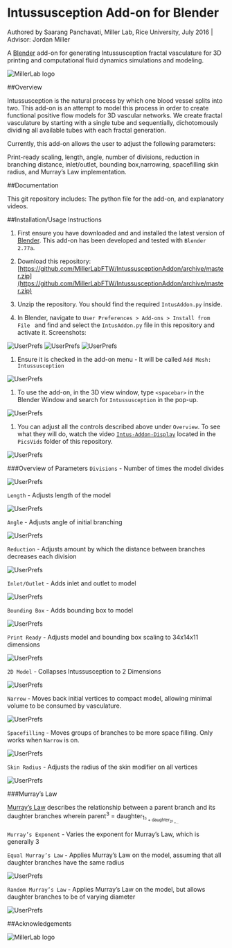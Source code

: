 # Intussusception Add-on for Blender

Authored by Saarang Panchavati, Miller Lab, Rice University, July 2016 | Advisor: Jordan Miller

A [Blender](http://www.blender.org) add-on for generating Intussusception fractal vasculature for 3D printing and computational fluid dynamics simulations and modeling.

![MillerLab logo](Intussusception.png)


##Overview

Intussusception is the natural process by which one blood vessel splits into two.  This add-on is an attempt to model this process in order to create functional positive flow models for 3D vascular networks. We create fractal vasculature by starting with a single tube and sequentially, dichotomously dividing all available tubes with each fractal generation. 

Currently, this add-on allows the user to adjust the following parameters: 

Print-ready scaling, length, angle, number of divisions, reduction in branching distance, inlet/outlet, bounding box,narrowing, spacefilling skin radius, and Murray’s Law implementation. 

##Documentation 

This git repository includes: The python file for the add-on, and explanatory videos. 

##Installation/Usage Instructions

1. First ensure you have downloaded and and installed the latest version of [Blender](https://www.blender.org/download/). This add-on has been developed and tested with `Blender 2.77a`.

1. Download this repository: [https://github.com/MillerLabFTW/IntussusceptionAddon/archive/master.zip](https://github.com/MillerLabFTW/IntussusceptionAddon/archive/master.zip)

1. Unzip the repository. You should find the required `IntusAddon.py` inside.

1. In Blender, navigate to `User Preferences > Add-ons > Install from File ` and find and select the `IntusAddon.py` file in this repository and activate it. Screenshots:

![UserPrefs](PicsVids/ShowUserPrefs.png)
![UserPrefs](PicsVids/UserPrefs-InstallFromFile.png)
![UserPrefs](PicsVids/IntusAddon-Selected.png)



1. Ensure it is checked in the add-on menu - It will be called `Add Mesh: Intussusception`

![UserPrefs](PicsVids/IntussusceptionSelected.png)


1. To use the add-on, in the 3D view window, type `<spacebar>` in the Blender Window and search for `Intussusception` in the pop-up.

![UserPrefs](PicsVids/Intussusception-Active.png)


1. You can adjust all the controls described above under `Overview`. To see what they will do, watch the video [`Intus-Addon-Display`](https://github.com/MillerLabFTW/IntussusceptionAddon/blob/master/PicsVids/Intus-Addon-Display.mov?raw=true) located in the `PicsVids` folder of this repository.

![UserPrefs](PicsVids/Intussusception-Example.png)

###Overview of Parameters
`Divisions` - Number of times the model divides

![UserPrefs](PicsVids/gifs/divisions.gif)


`Length` - Adjusts length of the model

![UserPrefs](PicsVids/gifs/length.gif)


`Angle` - Adjusts angle of initial branching

![UserPrefs](PicsVids/gifs/angle.gif)


`Reduction` - Adjusts amount by which the distance between branches decreases each division

![UserPrefs](PicsVids/gifs/reduction.gif)


`Inlet/Outlet` - Adds inlet and outlet to model

![UserPrefs](PicsVids/gifs/inout.gif)


`Bounding Box` - Adds bounding box to model 

![UserPrefs](PicsVids/gifs/bounding.gif)


`Print Ready` - Adjusts model and bounding box scaling to 34x14x11 dimensions

![UserPrefs](PicsVids/gifs/printReady.gif)


`2D Model` - Collapses Intussusception to 2 Dimensions

![UserPrefs](PicsVids/gifs/2d.gif)


`Narrow` - Moves back initial vertices to compact model, allowing minimal volume to be consumed by vasculature. 

![UserPrefs](PicsVids/gifs/narrow.gif)


`Spacefilling` - Moves groups of branches to be more space filling. Only works when `Narrow` is on.

![UserPrefs](PicsVids/gifs/spacefill.gif)


`Skin Radius` - Adjusts the radius of the skin modifier on all vertices

![UserPrefs](PicsVids/gifs/skinrad.gif)


###Murray’s Law

[Murray’s Law](https://en.wikipedia.org/wiki/Murray%27s_law) describes the relationship between a parent branch and its daughter branches wherein parent<sup>3</sup>  = daughter<sub>1<sub><sup>3</sup>  + daughter<sub>2<sub><sup>3</sup> +…

`Murray’s Exponent` - Varies the exponent for Murray’s Law, which is generally 3

`Equal Murray’s Law` - Applies Murray’s Law on the model, assuming that all daughter branches have the same radius

![UserPrefs](PicsVids/gifs/emurray.gif)


`Random Murray’s Law` - Applies Murray’s Law on the model, but allows daughter branches to be of varying diameter 

![UserPrefs](PicsVids/gifs/rmurray.gif)



##Acknowledgements


![MillerLab logo](MillerLab_logo.jpg)
